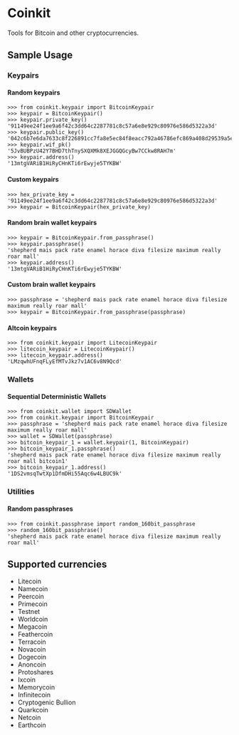 Coinkit
=====

Tools for Bitcoin and other cryptocurrencies.

## Sample Usage

### Keypairs

#### Random keypairs

    >>> from coinkit.keypair import BitcoinKeypair
    >>> keypair = BitcoinKeypair()
    >>> keypair.private_key()
    '91149ee24f1ee9a6f42c3dd64c2287781c8c57a6e8e929c80976e586d5322a3d'
    >>> keypair.public_key()
    '042c6b7e6da7633c8f226891cc7fa8e5ec84f8eacc792a46786efc869a408d29539a5e6f8de3f71c0014e8ea71691c7b41f45c083a074fef7ab5c321753ba2b3fe'
    >>> keypair.wif_pk()
    '5JvBUBPzU42Y7BHD7thTnySXQXMk8XEJGGQGcyBw7CCkw8RAH7m'
    >>> keypair.address()
    '13mtgVARiB1HiRyCHnKTi6rEwyje5TYKBW'

#### Custom keypairs

    >>> hex_private_key = '91149ee24f1ee9a6f42c3dd64c2287781c8c57a6e8e929c80976e586d5322a3d'
    >>> keypair = BitcoinKeypair(hex_private_key)

#### Random brain wallet keypairs

    >>> keypair = BitcoinKeypair.from_passphrase()
    >>> keypair.passphrase()
    'shepherd mais pack rate enamel horace diva filesize maximum really roar mall'
    >>> keypair.address()
    '13mtgVARiB1HiRyCHnKTi6rEwyje5TYKBW'

#### Custom brain wallet keypairs

    >>> passphrase = 'shepherd mais pack rate enamel horace diva filesize maximum really roar mall'
    >>> keypair = BitcoinKeypair.from_passphrase(passphrase)

#### Altcoin keypairs

    >>> from coinkit.keypair import LitecoinKeypair
    >>> litecoin_keypair = LitecoinKeypair()
    >>> litecoin_keypair.address()
    'LMzqwhUFnqFLyEfMTvJkz7v1AC6v8N9Qcd'

### Wallets

#### Sequential Deterministic Wallets

    >>> from coinkit.wallet import SDWallet
    >>> from coinkit.keypair import BitcoinKeypair
    >>> passphrase = 'shepherd mais pack rate enamel horace diva filesize maximum really roar mall'
    >>> wallet = SDWallet(passphrase)
    >>> bitcoin_keypair_1 = wallet.keypair(1, BitcoinKeypair)
    >>> bitcoin_keypair_1.passphrase()
    'shepherd mais pack rate enamel horace diva filesize maximum really roar mall bitcoin1'
    >>> bitcoin_keypair_1.address()
    '1DS2vmsqTwtXp1DfmDHi55Aqc6w4LBUC9k'

### Utilities

#### Random passphrases

    >>> from coinkit.passphrase import random_160bit_passphrase
    >>> random_160bit_passphrase()
    'shepherd mais pack rate enamel horace diva filesize maximum really roar mall'

## Supported currencies

- Litecoin
- Namecoin
- Peercoin
- Primecoin
- Testnet
- Worldcoin
- Megacoin
- Feathercoin
- Terracoin
- Novacoin
- Dogecoin
- Anoncoin
- Protoshares
- Ixcoin
- Memorycoin
- Infinitecoin
- Cryptogenic Bullion
- Quarkcoin
- Netcoin
- Earthcoin
